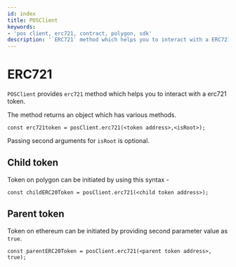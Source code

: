 ```yaml
---
id: index
title: POSClient
keywords: 
- 'pos client, erc721, contract, polygon, sdk'
description: '`ERC721` method which helps you to interact with a ERC721 token.'
---
```


# ERC721

`POSClient` provides `erc721` method which helps you to interact with a erc721 token.

The method returns an object which has various methods.

```
const erc721token = posClient.erc721(<token address>,<isRoot>);
```

Passing second arguments for `isRoot` is optional.

## Child token

Token on polygon can be initiated by using this syntax -

```
const childERC20Token = posClient.erc721(<child token address>);
```

## Parent token

Token on ethereum can be initiated by providing second parameter value as `true`.

```
const parentERC20Token = posClient.erc721(<parent token address>, true);
```
